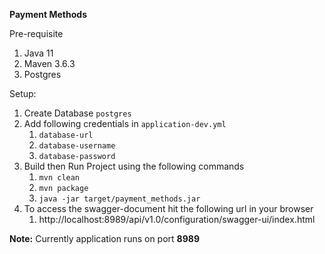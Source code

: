 **Payment Methods**

Pre-requisite
1. Java 11
2. Maven 3.6.3
3. Postgres

Setup:
1. Create Database `postgres`
2. Add following credentials in `application-dev.yml`
   1. `database-url`
   2. `database-username`
   3. `database-password`
3. Build then Run Project using the following commands
   1. `mvn clean`
   2. `mvn package`
   3. `java -jar target/payment_methods.jar`
4. To access the swagger-document hit the following url in your browser
   1. http://localhost:8989/api/v1.0/configuration/swagger-ui/index.html

**Note:** Currently application runs on port **8989**
   